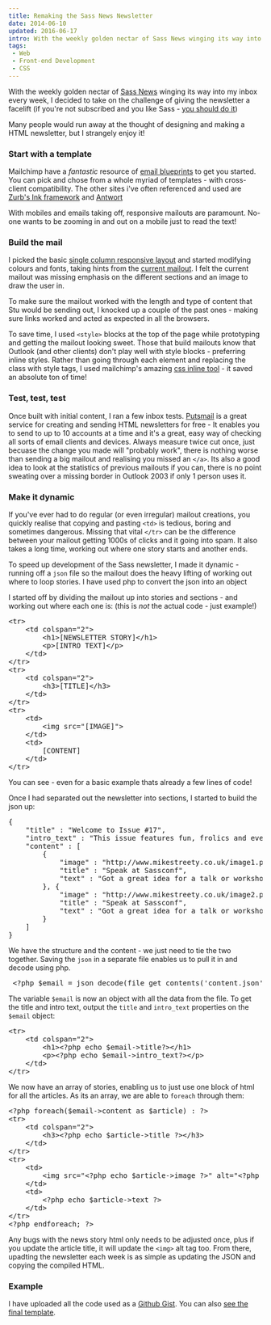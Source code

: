 ```yaml
---
title: Remaking the Sass News Newsletter
date: 2014-06-10
updated: 2016-06-17
intro: With the weekly golden nectar of Sass News winging its way into my inbox every week, I decided to take on the challenge of giving the newsletter a facelift (if ...
tags:
 - Web
 - Front-end Development
 - CSS
---
```


<p>With the weekly golden nectar of <a href="https://twitter.com/SassNews">Sass News</a> winging its way into my inbox every week, I decided to take on the challenge of giving the newsletter a facelift (if you're not subscribed and you like Sass - <a href="http://sassnews.us7.list-manage.com/subscribe?u=b4a4054cce715a3b0ae5e7d35&id=f7c505323d">you should do it</a>)</p>
<p>Many people would run away at the thought of designing and making a HTML newsletter, but I strangely enjoy it!</p>
<h3>Start with a template</h3>
<p>Mailchimp have a <em>fantastic</em> resource of <a href="https://github.com/mailchimp/Email-Blueprints">email blueprints</a> to get you started. You can pick and chose from a whole myriad of templates - with cross-client compatibility. The other sites i've often referenced and used are <a href="http://zurb.com/ink/">Zurb's Ink framework</a> and <a href="http://internations.github.io/antwort/">Antwort</a></p>
<p>With mobiles and emails taking off, responsive mailouts are paramount. No-one wants to be zooming in and out on a mobile just to read the text! </p>
<h3>Build the mail</h3>
<p>I picked the basic <a href="https://github.com/mailchimp/Email-Blueprints/blob/master/responsive-templates/base_boxed_basic_body_image_query.html">single column responsive layout</a> and started modifying colours and fonts, taking hints from the <a href="http://us7.campaign-archive1.com/?u=b4a4054cce715a3b0ae5e7d35&id=2244d26e0b">current mailout</a>. I felt the current mailout was missing emphasis on the different sections and an image to draw the user in.</p>
<p>To make sure the mailout worked with the length and type of content that Stu would be sending out, I knocked up a couple of the past ones - making sure links worked and acted as expected in all the browsers.</p>
<p>To save time, I used  <code>&lt;style&gt;</code> blocks at the top of the page while prototyping and getting the mailout looking sweet. Those that build mailouts know that Outlook (and other clients) don't play well with style blocks - preferring inline styles. Rather than going through each element and replacing the class with style tags, I used mailchimp's amazing <a href="http://templates.mailchimp.com/resources/inline-css/">css inline tool</a> - it saved an absolute ton of time!</p>
<h3>Test, test, test</h3>
<p>Once built with initial content, I ran a few inbox tests. <a href="http://putsmail.com/">Putsmail</a> is a great service for creating and sending HTML newsletters for free - It enables you to send to up to 10 accounts at a time and it's a great, easy way of checking all sorts of email clients and devices. Always measure twice cut once, just becuase the change you made will "probably work", there is nothing worse than sending a big mailout and realising you missed an <code>&lt;/a&gt;</code>. Its also a good idea to look at the statistics of previous mailouts if you can, there is no point sweating over a missing border in Outlook 2003 if only 1 person uses it.</p>
<h3>Make it dynamic</h3>
<p>If you've ever had to do regular (or even irregular) mailout creations,  you quickly realise that copying and pasting <code>&lt;td&gt;</code> is tedious, boring and sometimes dangerous. Missing that vital <code>&lt;/tr&gt;</code> can be the difference between your mailout getting 1000s of clicks and it going into spam. It also takes a long time, working out where one story starts and another ends.</p>
<p>To speed up development of the Sass newsletter, I made it dynamic - running off a <code>json</code> file so the mailout does the heavy lifting of working out where to loop stories. I have used php to convert the json into an object</p>
<p>I started off by dividing the mailout up into stories and sections - and working out where each one is: (this is <em>not</em> the actual code - just example!)</p>
<pre class="language-html">&lt;tr&gt;
    &lt;td colspan="2"&gt;
        &lt;h1&gt;[NEWSLETTER STORY]&lt;/h1&gt;
        &lt;p&gt;[INTRO TEXT]&lt;/p&gt;
    &lt;/td&gt;
&lt;/tr&gt;
&lt;tr&gt;
    &lt;td colspan="2"&gt;
        &lt;h3&gt;[TITLE]&lt;/h3&gt;
    &lt;/td&gt;
&lt;/tr&gt;
&lt;tr&gt;
    &lt;td&gt;
        &lt;img src="[IMAGE]"&gt;
    &lt;/td&gt;
    &lt;td&gt;
        [CONTENT]
    &lt;/td&gt;
&lt;/tr&gt;</pre>

<p>You can see - even for a basic example thats already a few lines of code! </p>
<p>Once I had separated out the newsletter into sections, I started to build the json up:</p>
<pre class="language-javascript">{
    "title" : "Welcome to Issue #17",
    "intro_text" : "This issue features fun, frolics and even more articles from Hugo!",
    "content" : [
        {
            "image" : "http://www.mikestreety.co.uk/image1.png",
            "title" : "Speak at Sassconf",
            "text" : "Got a great idea for a talk or workshop? The closing date for submissions to this years Sassconf has been extended to May 30th. "
        }, {
            "image" : "http://www.mikestreety.co.uk/image2.png",
            "title" : "Speak at Sassconf",
            "text" : "Got a great idea for a talk or workshop? The closing date for submissions to this years Sassconf has been extended to May 30th. "
        }
    ]
}</pre>

<p>We have the structure and the content - we just need to tie the two together. Saving the <code>json</code> in a separate file enables us to pull it in and decode using php.</p>
<pre class="language-php"> &lt;?php $email = json_decode(file_get_contents('content.json')); ?&gt;</pre>

<p>The variable <code>$email</code> is now an object with all the data from the file. To get the title and intro text, output the <code>title</code> and <code>intro_text</code> properties on the <code>$email</code> object:</p>
<pre class="language-php">&lt;tr&gt;
    &lt;td colspan="2"&gt;
        &lt;h1&gt;&lt;?php echo $email-&gt;title?&gt;&lt;/h1&gt;
        &lt;p&gt;&lt;?php echo $email-&gt;intro_text?&gt;&lt;/p&gt;
    &lt;/td&gt;
&lt;/tr&gt;</pre>

<p>We now have an array of stories, enabling us to just use one block of html for all the articles. As its an array, we are able to <code>foreach</code> through them:</p>
<pre class="language-php">&lt;?php foreach($email-&gt;content as $article) : ?&gt;
&lt;tr&gt;
    &lt;td colspan="2"&gt;
        &lt;h3&gt;&lt;?php echo $article-&gt;title ?&gt;&lt;/h3&gt;
    &lt;/td&gt;
&lt;/tr&gt;
&lt;tr&gt;
    &lt;td&gt;
        &lt;img src="&lt;?php echo $article-&gt;image ?&gt;" alt="&lt;?php echo $article-&gt;title ?&gt;"&gt;
    &lt;/td&gt;
    &lt;td&gt;
        &lt;?php echo $article-&gt;text ?&gt;
    &lt;/td&gt;
&lt;/tr&gt;
&lt;?php endforeach; ?&gt;</pre>

<p>Any bugs with the news story html only needs to be adjusted once, plus if you update the article title, it will update the <code>&lt;img&gt;</code> alt tag too. From there, upadting the newsletter each week is as simple as updating the JSON and copying the compiled HTML.</p>
<h3>Example</h3>
<p>I have uploaded all the code used as a <a href="https://gist.github.com/mikestreety/f32e8e0fd98692bcc9e4">Github Gist</a>. You can also <a href="http://apps.mikestreety.co.uk/sass-news/email.php">see the final template</a>.</p>